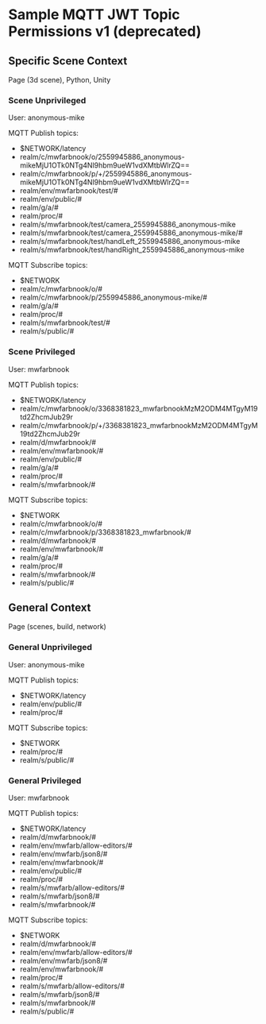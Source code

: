 # Sample MQTT JWT Topic Permissions v1 (deprecated)

## Specific Scene Context
Page (3d scene), Python, Unity

### Scene Unprivileged

User: anonymous-mike

MQTT Publish topics:
- $NETWORK/latency
- realm/c/mwfarbnook/o/2559945886_anonymous-mikeMjU1OTk0NTg4Nl9hbm9ueW1vdXMtbWlrZQ==
- realm/c/mwfarbnook/p/+/2559945886_anonymous-mikeMjU1OTk0NTg4Nl9hbm9ueW1vdXMtbWlrZQ==
- realm/env/mwfarbnook/test/#
- realm/env/public/#
- realm/g/a/#
- realm/proc/#
- realm/s/mwfarbnook/test/camera_2559945886_anonymous-mike
- realm/s/mwfarbnook/test/camera_2559945886_anonymous-mike/#
- realm/s/mwfarbnook/test/handLeft_2559945886_anonymous-mike
- realm/s/mwfarbnook/test/handRight_2559945886_anonymous-mike

MQTT Subscribe topics:
- $NETWORK
- realm/c/mwfarbnook/o/#
- realm/c/mwfarbnook/p/2559945886_anonymous-mike/#
- realm/g/a/#
- realm/proc/#
- realm/s/mwfarbnook/test/#
- realm/s/public/#

### Scene Privileged

User: mwfarbnook

MQTT Publish topics:
- $NETWORK/latency
- realm/c/mwfarbnook/o/3368381823_mwfarbnookMzM2ODM4MTgyM19td2ZhcmJub29r
- realm/c/mwfarbnook/p/+/3368381823_mwfarbnookMzM2ODM4MTgyM19td2ZhcmJub29r
- realm/d/mwfarbnook/#
- realm/env/mwfarbnook/#
- realm/env/public/#
- realm/g/a/#
- realm/proc/#
- realm/s/mwfarbnook/#

MQTT Subscribe topics:
- $NETWORK
- realm/c/mwfarbnook/o/#
- realm/c/mwfarbnook/p/3368381823_mwfarbnook/#
- realm/d/mwfarbnook/#
- realm/env/mwfarbnook/#
- realm/g/a/#
- realm/proc/#
- realm/s/mwfarbnook/#
- realm/s/public/#

## General Context
Page (scenes, build, network)

### General Unprivileged

User: anonymous-mike

MQTT Publish topics:
- $NETWORK/latency
- realm/env/public/#
- realm/proc/#

MQTT Subscribe topics:
- $NETWORK
- realm/proc/#
- realm/s/public/#

### General Privileged

User: mwfarbnook

MQTT Publish topics:
- $NETWORK/latency
- realm/d/mwfarbnook/#
- realm/env/mwfarb/allow-editors/#
- realm/env/mwfarb/json8/#
- realm/env/mwfarbnook/#
- realm/env/public/#
- realm/proc/#
- realm/s/mwfarb/allow-editors/#
- realm/s/mwfarb/json8/#
- realm/s/mwfarbnook/#

MQTT Subscribe topics:
- $NETWORK
- realm/d/mwfarbnook/#
- realm/env/mwfarb/allow-editors/#
- realm/env/mwfarb/json8/#
- realm/env/mwfarbnook/#
- realm/proc/#
- realm/s/mwfarb/allow-editors/#
- realm/s/mwfarb/json8/#
- realm/s/mwfarbnook/#
- realm/s/public/#
